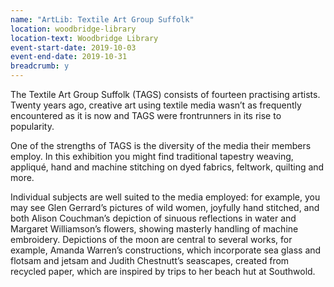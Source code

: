 ```yaml
---
name: "ArtLib: Textile Art Group Suffolk"
location: woodbridge-library
location-text: Woodbridge Library
event-start-date: 2019-10-03
event-end-date: 2019-10-31
breadcrumb: y
---
```


The Textile Art Group Suffolk (TAGS) consists of fourteen practising artists. Twenty years ago, creative art using textile media wasn’t as frequently encountered as it is now and TAGS were frontrunners in its rise to popularity.

One of the strengths of TAGS is the diversity of the media their members employ. In this exhibition you might find traditional tapestry weaving, appliqué, hand and machine stitching on dyed fabrics, feltwork, quilting and more.

Individual subjects are well suited to the media employed: for example, you may see Glen Gerrard’s pictures of wild women, joyfully hand stitched, and both Alison Couchman’s depiction of sinuous reflections in water and Margaret Williamson’s flowers, showing masterly handling of machine embroidery. Depictions of the moon are central to several works, for example, Amanda Warren’s constructions, which incorporate sea glass and flotsam and jetsam and Judith Chestnutt’s seascapes, created from recycled paper, which are inspired by trips to her beach hut at Southwold.
